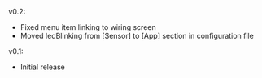 v0.2:
- Fixed menu item linking to wiring screen
- Moved ledBlinking from [Sensor] to [App] section in configuration file

v0.1:
- Initial release